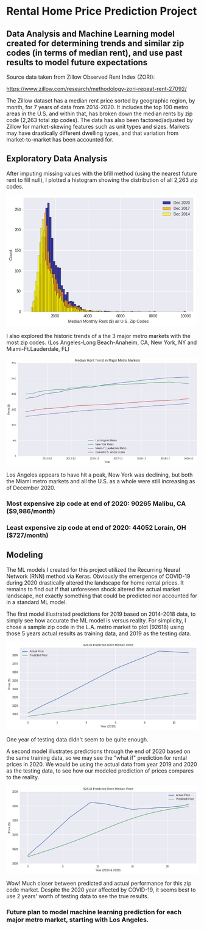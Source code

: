 # Rental Home Price Prediction Project
## Data Analysis and Machine Learning model created for determining trends and similar zip codes (in terms of median rent), and use past results to model future expectations
Source data taken from Zillow Observed Rent Index (ZORI):

https://www.zillow.com/research/methodology-zori-repeat-rent-27092/

The Zillow dataset has a median rent price sorted by geographic region, by month, for 7 years of data from 2014-2020. It includes the top 100 metro areas in the U.S. and within that, has broken down the median rents by zip code (2,263 total zip codes).  The data has also been factored/adjusted by Zillow for market-skewing features such as unit types and sizes.  Markets may have drastically different dwelling types, and that variation from market-to-market has been accounted for.

## Exploratory Data Analysis

After imputing missing values with the bfill method (using the nearest future rent to fill null), I plotted a histogram showing the distribution of all 2,263 zip codes.

![Distribution of Rental Markets](https://github.com/dcnarch/RentPricePredict/blob/main/images/2020-2017-2014%20Histogram%20Comparative.png)

I also explored the historic trends of a the 3 major metro markets with the most zip codes.
(Los Angeles-Long Beach-Anaheim, CA, New York, NY and Miami-Ft.Lauderdale, FL)

![Market Trends](https://github.com/dcnarch/RentPricePredict/blob/main/images/USMedianRentTrend.png)

Los Angeles appears to have hit a peak, New York was declining, but both the Miami metro markets and all the U.S. as a whole were still increasing as of December 2020.

### Most expensive zip code at end of 2020: 90265 Malibu, CA ($9,986/month)
### Least expensive zip code at end of 2020: 44052 Lorain, OH ($727/month)

## Modeling
The ML models I created for this project utilized the Recurring Neural Network (RNN) method via Keras. Obviously the emergence of COVID-19 during 2020 drastically altered the landscape for home rental prices.  It remains to find out if that unforeseen shock altered the actual market landscape, not exactly something that could be predicted nor accounted for in a standard ML model.

The first model illustrated predictions for 2019 based on 2014-2018 data, to simply see how accurate the ML model is versus reality. For simplicity, I chose a sample zip code in the L.A. metro market to plot (92618) using those 5 years actual results as training data, and 2019 as the testing data.

![2019 Prediction](https://github.com/dcnarch/RentPricePredict/blob/main/images/92618-RentPredict2019.png)

One year of testing data didn't seem to be quite enough.

A second model illustrates predictions through the end of 2020 based on the same training data, so we may see the "what if" prediction for rental prices in 2020.  We would be using the actual data from year 2019 and 2020 as the testing data, to see how our modeled prediction of prices compares to the reality.

![2019 & 2020 Prediction](https://github.com/dcnarch/RentPricePredict/blob/main/images/92618-RentPredict2019and2020.png)

Wow! Much closer between predicted and actual performance for this zip code market.  Despite the 2020 year affected by COVID-19, it seems best to use 2 years' worth of testing data to see the true results.

### Future plan to model machine learning prediction for each major metro market, starting with Los Angeles.


